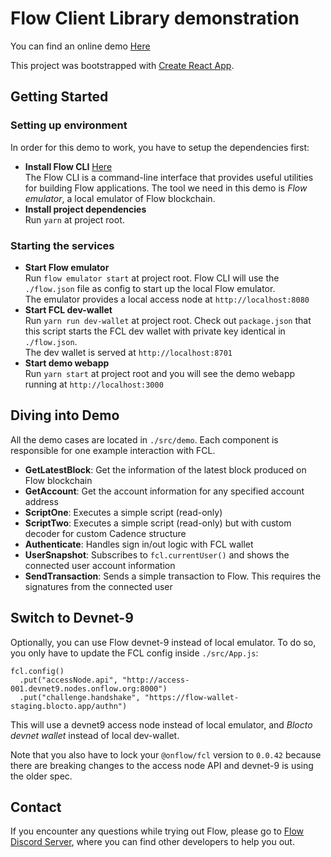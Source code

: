 # Flow Client Library demonstration
You can find an online demo [Here](http://34.71.72.144/) 

This project was bootstrapped with [Create React App](https://github.com/facebook/create-react-app).

## Getting Started

### Setting up environment 
In order for this demo to work, you have to setup the dependencies first:

- **Install Flow CLI** [Here](https://github.com/onflow/flow/blob/master/docs/cli.md)  
The Flow CLI is a command-line interface that provides useful utilities for building Flow applications. The tool we need in this demo is *Flow emulator*, a local emulator of Flow blockchain.
- **Install project dependencies**  
Run `yarn` at project root.

### Starting the services
- **Start Flow emulator**  
Run `flow emulator start` at project root. Flow CLI will use the `./flow.json` file as config to start up the local Flow emulator.  
The emulator provides a local access node at `http://localhost:8080`
- **Start FCL dev-wallet**  
Run `yarn run dev-wallet` at project root. Check out `package.json` that this script starts the FCL dev wallet with private key identical in `./flow.json`.  
The dev wallet is served at `http://localhost:8701`
- **Start demo webapp**  
Run `yarn start` at project root and you will see the demo webapp running at `http://localhost:3000`

## Diving into Demo
All the demo cases are located in `./src/demo`. Each component is responsible for one example interaction with FCL. 

- **GetLatestBlock**: Get the information of the latest block produced on Flow blockchain
- **GetAccount**: Get the account information for any specified account address
- **ScriptOne**: Executes a simple script (read-only)
- **ScriptTwo**: Executes a simple script (read-only) but with custom decoder for custom Cadence structure
- **Authenticate**: Handles sign in/out logic with FCL wallet
- **UserSnapshot**: Subscribes to `fcl.currentUser()` and shows the connected user account information 
- **SendTransaction**: Sends a simple transaction to Flow. This requires the signatures from the connected user

## Switch to Devnet-9
Optionally, you can use Flow devnet-9 instead of local emulator. To do so, you only have to update the FCL config inside `./src/App.js`:
```
fcl.config()
  .put("accessNode.api", "http://access-001.devnet9.nodes.onflow.org:8000")
  .put("challenge.handshake", "https://flow-wallet-staging.blocto.app/authn")
```
This will use a devnet9 access node instead of local emulator, and *Blocto devnet wallet* instead of local dev-wallet.

Note that you also have to lock your `@onflow/fcl` version to `0.0.42` because there are breaking changes to the access node API and devnet-9 is using the older spec.

## Contact
If you encounter any questions while trying out Flow, please go to [Flow Discord Server](https://discord.gg/SEJtd32), where you can find other developers to help you out.

